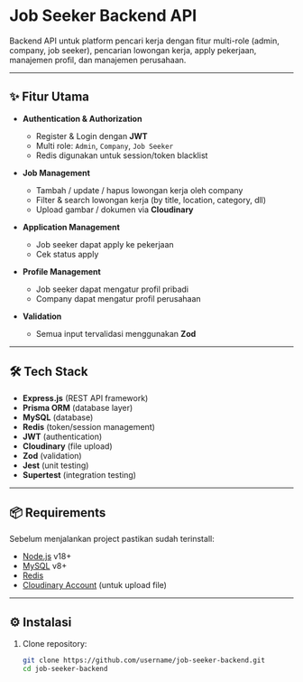 # Job Seeker Backend API

Backend API untuk platform pencari kerja dengan fitur multi-role (admin, company, job seeker), pencarian lowongan kerja, apply pekerjaan, manajemen profil, dan manajemen perusahaan.

---

## ✨ Fitur Utama
- **Authentication & Authorization**
  - Register & Login dengan **JWT**
  - Multi role: `Admin`, `Company`, `Job Seeker`
  - Redis digunakan untuk session/token blacklist

- **Job Management**
  - Tambah / update / hapus lowongan kerja oleh company
  - Filter & search lowongan kerja (by title, location, category, dll)
  - Upload gambar / dokumen via **Cloudinary**

- **Application Management**
  - Job seeker dapat apply ke pekerjaan
  - Cek status apply

- **Profile Management**
  - Job seeker dapat mengatur profil pribadi
  - Company dapat mengatur profil perusahaan

- **Validation**
  - Semua input tervalidasi menggunakan **Zod**

---

## 🛠 Tech Stack
- **Express.js** (REST API framework)
- **Prisma ORM** (database layer)
- **MySQL** (database)
- **Redis** (token/session management)
- **JWT** (authentication)
- **Cloudinary** (file upload)
- **Zod** (validation)
- **Jest** (unit testing)
- **Supertest** (integration testing)

---

## 📦 Requirements
Sebelum menjalankan project pastikan sudah terinstall:
- [Node.js](https://nodejs.org/) v18+
- [MySQL](https://www.mysql.com/) v8+
- [Redis](https://redis.io/)
- [Cloudinary Account](https://cloudinary.com/) (untuk upload file)

---

## ⚙️ Instalasi
1. Clone repository:
   ```bash
   git clone https://github.com/username/job-seeker-backend.git
   cd job-seeker-backend

